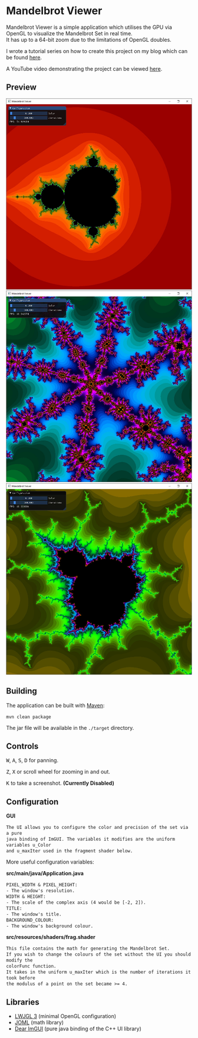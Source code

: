 # Mandelbrot Viewer
Mandelbrot Viewer is a simple application which utilises the GPU via OpenGL to visualize the Mandelbrot Set in real time.  
It has up to a 64-bit zoom due to the limitations of OpenGL doubles.

I wrote a tutorial series on how to create this project on my blog which can be found [here](https://cianjinks.github.io/2020-05-16-opengl-tutorial-visualizing-the-mandelbrot-set-fractal-part-1-of-2/).

A YouTube video demonstrating the project can be viewed [here](https://www.youtube.com/watch?v=7fw9jsuc_1M).

## Preview

![Preview One](docs/example1_1.jpg)
![Preview Two](docs/example2_1.jpg)
![Preview Three](docs/example3_1.jpg)

## Building

  The application can be built with [Maven](https://maven.apache.org/):
    
    mvn clean package
    
  The jar file will be available in the `./target` directory.

## Controls

  <kbd>W</kbd>, <kbd>A</kbd>, <kbd>S</kbd>, <kbd>D</kbd> for panning.
  
  <kbd>Z</kbd>, <kbd>X</kbd> or scroll wheel for zooming in and out.
  
  <kbd>K</kbd> to take a screenshot. **(Currently Disabled)**
  
## Configuration

**GUI**

    The UI allows you to configure the color and precision of the set via a pure 
    java binding of ImGUI. The variables it modifies are the uniform variables u_Color
    and u_maxIter used in the fragment shader below.

More useful configuration variables:

  **src/main/java/Application.java**
  
    PIXEL_WIDTH & PIXEL_HEIGHT:
    - The window's resolution.
    WIDTH & HEIGHT:
    - The scale of the complex axis (4 would be [-2, 2]).
    TITLE:
    - The window's title.
    BACKGROUND_COLOUR:
    - The window's background colour.
    
  **src/resources/shaders/frag.shader**
  
    This file contains the math for generating the Mandelbrot Set. 
    If you wish to change the colours of the set without the UI you should modify the 
    colorFunc function.
    It takes in the uniform u_maxIter which is the number of iterations it took before 
    the modulus of a point on the set became >= 4.
    
## Libraries

* [LWJGL 3](https://www.lwjgl.org/) (minimal OpenGL configuration)
* [JOML](https://github.com/JOML-CI/JOML) (math library)
* [Dear ImGUI](https://github.com/SpaiR/imgui-java) (pure java binding of the C++ UI library)
